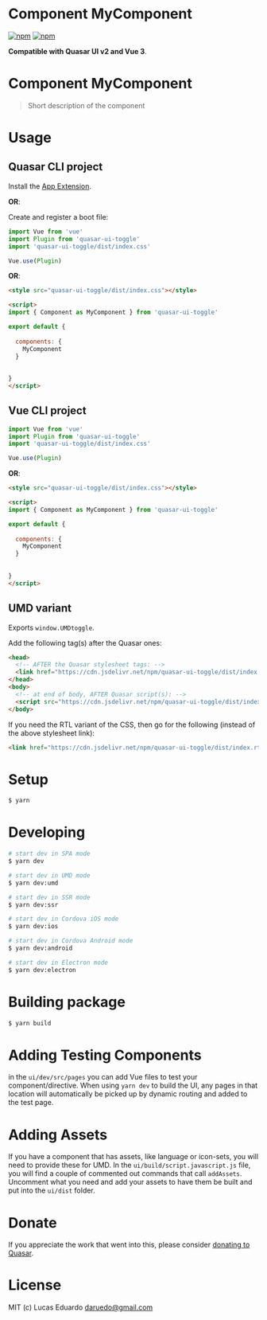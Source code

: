 # Component MyComponent

[![npm](https://img.shields.io/npm/v/quasar-ui-toggle.svg?label=quasar-ui-toggle)](https://www.npmjs.com/package/quasar-ui-toggle)
[![npm](https://img.shields.io/npm/dt/quasar-ui-toggle.svg)](https://www.npmjs.com/package/quasar-ui-toggle)

**Compatible with Quasar UI v2 and Vue 3**.


# Component MyComponent
> Short description of the component




# Usage

## Quasar CLI project


Install the [App Extension](../app-extension).

**OR**:


Create and register a boot file:

```js
import Vue from 'vue'
import Plugin from 'quasar-ui-toggle'
import 'quasar-ui-toggle/dist/index.css'

Vue.use(Plugin)
```

**OR**:

```html
<style src="quasar-ui-toggle/dist/index.css"></style>

<script>
import { Component as MyComponent } from 'quasar-ui-toggle'

export default {
  
  components: {
    MyComponent
  }
  
  
}
</script>
```

## Vue CLI project

```js
import Vue from 'vue'
import Plugin from 'quasar-ui-toggle'
import 'quasar-ui-toggle/dist/index.css'

Vue.use(Plugin)
```

**OR**:

```html
<style src="quasar-ui-toggle/dist/index.css"></style>

<script>
import { Component as MyComponent } from 'quasar-ui-toggle'

export default {
  
  components: {
    MyComponent
  }
  
  
}
</script>
```

## UMD variant

Exports `window.UMDtoggle`.

Add the following tag(s) after the Quasar ones:

```html
<head>
  <!-- AFTER the Quasar stylesheet tags: -->
  <link href="https://cdn.jsdelivr.net/npm/quasar-ui-toggle/dist/index.min.css" rel="stylesheet" type="text/css">
</head>
<body>
  <!-- at end of body, AFTER Quasar script(s): -->
  <script src="https://cdn.jsdelivr.net/npm/quasar-ui-toggle/dist/index.umd.min.js"></script>
</body>
```
If you need the RTL variant of the CSS, then go for the following (instead of the above stylesheet link):
```html
<link href="https://cdn.jsdelivr.net/npm/quasar-ui-toggle/dist/index.rtl.min.css" rel="stylesheet" type="text/css">
```

# Setup
```bash
$ yarn
```

# Developing
```bash
# start dev in SPA mode
$ yarn dev

# start dev in UMD mode
$ yarn dev:umd

# start dev in SSR mode
$ yarn dev:ssr

# start dev in Cordova iOS mode
$ yarn dev:ios

# start dev in Cordova Android mode
$ yarn dev:android

# start dev in Electron mode
$ yarn dev:electron
```

# Building package
```bash
$ yarn build
```

# Adding Testing Components
in the `ui/dev/src/pages` you can add Vue files to test your component/directive. When using `yarn dev` to build the UI, any pages in that location will automatically be picked up by dynamic routing and added to the test page.

# Adding Assets
If you have a component that has assets, like language or icon-sets, you will need to provide these for UMD. In the `ui/build/script.javascript.js` file, you will find a couple of commented out commands that call `addAssets`. Uncomment what you need and add your assets to have them be built and put into the `ui/dist` folder.

# Donate
If you appreciate the work that went into this, please consider [donating to Quasar](https://donate.quasar.dev).

# License
MIT (c) Lucas Eduardo <daruedo@gmail.com>
